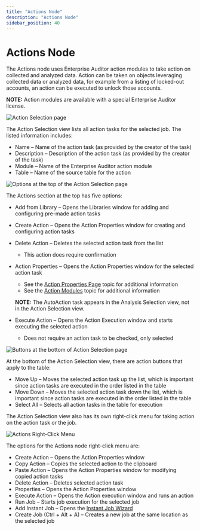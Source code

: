 ```yaml
---
title: "Actions Node"
description: "Actions Node"
sidebar_position: 40
---
```


# Actions Node

The Actions node uses Enterprise Auditor action modules to take action on collected and analyzed
data. Action can be taken on objects leveraging collected data or analyzed data, for example from a
listing of locked-out accounts, an action can be executed to unlock those accounts.

**NOTE:** Action modules are available with a special Enterprise Auditor license.

![Action Selection page](/img/product_docs/accessanalyzer/11.6/admin/jobs/job/configure/actionselection.webp)

The Action Selection view lists all action tasks for the selected job. The listed information
includes:

- Name – Name of the action task (as provided by the creator of the task)
- Description – Description of the action task (as provided by the creator of the task)
- Module – Name of the Enterprise Auditor action module
- Table – Name of the source table for the action

![Options at the top of the Action Selection page](/img/product_docs/accessanalyzer/11.6/admin/jobs/job/configure/actionselectionoptions.webp)

The Actions section at the top has five options:

- Add from Library – Opens the Libraries window for adding and configuring pre-made action tasks
- Create Action – Opens the Action Properties window for creating and configuring action tasks
- Delete Action – Deletes the selected action task from the list

    - This action does require confirmation

- Action Properties – Opens the Action Properties window for the selected action task

    - See the
      [Action Properties Page](/docs/accessanalyzer/11.6/admin/action/overview.md#action-properties-page)
      topic for additional information
    - See the
      [Action Modules](/docs/accessanalyzer/11.6/admin/action/overview.md)
      topic for additional information

    **NOTE:** The AutoAction task appears in the Analysis Selection view, not in the Action
    Selection view.

- Execute Action – Opens the Action Execution window and starts executing the selected action

    - Does not require an action task to be checked, only selected

![Buttons at the bottom of Action Selection page](/img/product_docs/accessanalyzer/11.6/admin/jobs/job/configure/actionselectiontablebuttons.webp)

At the bottom of the Action Selection view, there are action buttons that apply to the table:

- Move Up – Moves the selected action task up the list, which is important since action tasks are
  executed in the order listed in the table
- Move Down – Moves the selected action task down the list, which is important since action tasks
  are executed in the order listed in the table
- Select All – Selects all action tasks in the table for execution

The Action Selection view also has its own right-click menu for taking action on the action task or
the job.

![Actions Right-Click Menu](/img/product_docs/accessanalyzer/11.6/admin/jobs/job/configure/actionsrightclickmenu.webp)

The options for the Actions node right-click menu are:

- Create Action – Opens the Action Properties window
- Copy Action – Copies the selected action to the clipboard
- Paste Action – Opens the Action Properties window for modifying copied action tasks
- Delete Action – Deletes selected action task
- Properties – Opens the Action Properties window
- Execute Action – Opens the Action execution window and runs an action
- Run Job – Starts job execution for the selected job
- Add Instant Job – Opens the
  [Instant Job Wizard](/docs/accessanalyzer/11.6/admin/jobs/instantjobs/overview.md)
- Create Job (Ctrl + Alt + A) – Creates a new job at the same location as the selected job

